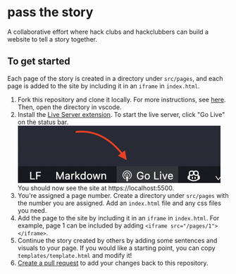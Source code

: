 # pass the story

A collaborative effort where hack clubs and hackclubbers can build a website to tell a story together.

## To get started

Each page of the story is created in a directory under `src/pages`, and each page is added to the site by including it in an `iframe` in `index.html`.

1. Fork this repository and clone it locally. For more instructions, see [here](https://docs.github.com/en/get-started/quickstart/fork-a-repo). Then, open the directory in vscode.
2. Install the [Live Server extension](https://marketplace.visualstudio.com/items?itemName=ritwickdey.LiveServer). To start the live server, click "Go Live" on the status bar. ![the go live button](golive.png) You should now see the site at https://localhost:5500.
3. You're assigned a page number. Create a directory under `src/pages` with the number you are assigned. Add an `index.html` file and any css files you need.
4. Add the page to the site by including it in an `iframe` in `index.html`. For example, page 1 can be included by adding `<iframe src="/pages/1"></iframe>`.
5. Continue the story created by others by adding some sentences and visuals to your page. If you would like a starting point, you can copy `templates/template.html` and modify it!
6. [Create a pull request](https://docs.github.com/en/pull-requests/collaborating-with-pull-requests/proposing-changes-to-your-work-with-pull-requests/creating-a-pull-request) to add your changes back to this repository.
